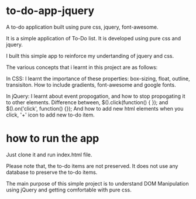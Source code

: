 # to-do-app-jquery
A to-do application built using pure css, jquery, font-awesome.

It is a simple application of To-Do list. It is developed using pure css and jquery. 

I built this simple app to reinforce my undertanding of jquery and css.

The various concepts that i learnt in this project are as follows:

In CSS:
  I learnt the importance of these properties: 
    box-sizing, float, outline, transisiton.
  How to include gradients, font-awesome and google fonts.
  
In jQuery:
  I learnt about event propogation, and how to stop propogating it to other elements.
  Difference between, $(<ELEMENT>).click(function() { }); and $(<ELEMENT>).on('click', function() {});
  And how to add new html elements when you  click, '+' icon to add new to-do item.
  
# how to run the app

Just clone it and run index.html file.

Please note that, the to-do items are not preserved. It does not use any database to preserve the to-do items. 

The main purpose of this simple project is to understand DOM Manipulation using jQuery and getting comfortable with pure css.


